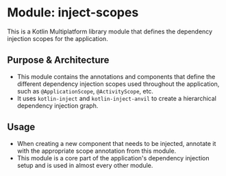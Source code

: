 # Module: inject-scopes

This is a Kotlin Multiplatform library module that defines the dependency injection scopes for the application.

## Purpose & Architecture

- This module contains the annotations and components that define the different dependency injection scopes used
  throughout the application, such as `@ApplicationScope`, `@ActivityScope`, etc.
- It uses `kotlin-inject` and `kotlin-inject-anvil` to create a hierarchical dependency injection graph.

## Usage

- When creating a new component that needs to be injected, annotate it with the appropriate scope annotation from
  this module.
- This module is a core part of the application's dependency injection setup and is used in almost every other
  module.
